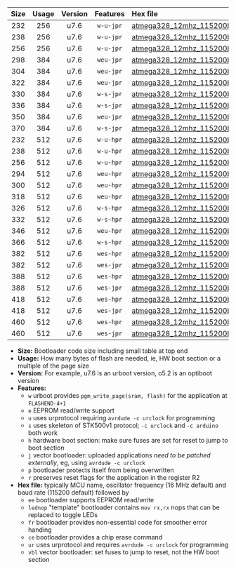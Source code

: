 |Size|Usage|Version|Features|Hex file|
|:-:|:-:|:-:|:-:|:--|
|232|256|u7.6|`w-u-jpr`|[atmega328_12mhz_115200bps_ur_vbl.hex](https://raw.githubusercontent.com/stefanrueger/urboot/main/bootloaders/atmega328/fcpu_12mhz/115200_bps/atmega328_12mhz_115200bps_ur_vbl.hex)|
|238|256|u7.6|`w-u-jpr`|[atmega328_12mhz_115200bps_lednop_ur_vbl.hex](https://raw.githubusercontent.com/stefanrueger/urboot/main/bootloaders/atmega328/fcpu_12mhz/115200_bps/atmega328_12mhz_115200bps_lednop_ur_vbl.hex)|
|256|256|u7.6|`w-u-jpr`|[atmega328_12mhz_115200bps_lednop_fr_ur_vbl.hex](https://raw.githubusercontent.com/stefanrueger/urboot/main/bootloaders/atmega328/fcpu_12mhz/115200_bps/atmega328_12mhz_115200bps_lednop_fr_ur_vbl.hex)|
|298|384|u7.6|`weu-jpr`|[atmega328_12mhz_115200bps_ee_ur_vbl.hex](https://raw.githubusercontent.com/stefanrueger/urboot/main/bootloaders/atmega328/fcpu_12mhz/115200_bps/atmega328_12mhz_115200bps_ee_ur_vbl.hex)|
|304|384|u7.6|`weu-jpr`|[atmega328_12mhz_115200bps_ee_lednop_ur_vbl.hex](https://raw.githubusercontent.com/stefanrueger/urboot/main/bootloaders/atmega328/fcpu_12mhz/115200_bps/atmega328_12mhz_115200bps_ee_lednop_ur_vbl.hex)|
|322|384|u7.6|`weu-jpr`|[atmega328_12mhz_115200bps_ee_lednop_fr_ur_vbl.hex](https://raw.githubusercontent.com/stefanrueger/urboot/main/bootloaders/atmega328/fcpu_12mhz/115200_bps/atmega328_12mhz_115200bps_ee_lednop_fr_ur_vbl.hex)|
|330|384|u7.6|`w-s-jpr`|[atmega328_12mhz_115200bps_vbl.hex](https://raw.githubusercontent.com/stefanrueger/urboot/main/bootloaders/atmega328/fcpu_12mhz/115200_bps/atmega328_12mhz_115200bps_vbl.hex)|
|336|384|u7.6|`w-s-jpr`|[atmega328_12mhz_115200bps_lednop_vbl.hex](https://raw.githubusercontent.com/stefanrueger/urboot/main/bootloaders/atmega328/fcpu_12mhz/115200_bps/atmega328_12mhz_115200bps_lednop_vbl.hex)|
|350|384|u7.6|`weu-jpr`|[atmega328_12mhz_115200bps_ee_lednop_fr_ce_ur_vbl.hex](https://raw.githubusercontent.com/stefanrueger/urboot/main/bootloaders/atmega328/fcpu_12mhz/115200_bps/atmega328_12mhz_115200bps_ee_lednop_fr_ce_ur_vbl.hex)|
|370|384|u7.6|`w-s-jpr`|[atmega328_12mhz_115200bps_lednop_fr_vbl.hex](https://raw.githubusercontent.com/stefanrueger/urboot/main/bootloaders/atmega328/fcpu_12mhz/115200_bps/atmega328_12mhz_115200bps_lednop_fr_vbl.hex)|
|232|512|u7.6|`w-u-hpr`|[atmega328_12mhz_115200bps_ur.hex](https://raw.githubusercontent.com/stefanrueger/urboot/main/bootloaders/atmega328/fcpu_12mhz/115200_bps/atmega328_12mhz_115200bps_ur.hex)|
|238|512|u7.6|`w-u-hpr`|[atmega328_12mhz_115200bps_lednop_ur.hex](https://raw.githubusercontent.com/stefanrueger/urboot/main/bootloaders/atmega328/fcpu_12mhz/115200_bps/atmega328_12mhz_115200bps_lednop_ur.hex)|
|256|512|u7.6|`w-u-hpr`|[atmega328_12mhz_115200bps_lednop_fr_ur.hex](https://raw.githubusercontent.com/stefanrueger/urboot/main/bootloaders/atmega328/fcpu_12mhz/115200_bps/atmega328_12mhz_115200bps_lednop_fr_ur.hex)|
|294|512|u7.6|`weu-hpr`|[atmega328_12mhz_115200bps_ee_ur.hex](https://raw.githubusercontent.com/stefanrueger/urboot/main/bootloaders/atmega328/fcpu_12mhz/115200_bps/atmega328_12mhz_115200bps_ee_ur.hex)|
|300|512|u7.6|`weu-hpr`|[atmega328_12mhz_115200bps_ee_lednop_ur.hex](https://raw.githubusercontent.com/stefanrueger/urboot/main/bootloaders/atmega328/fcpu_12mhz/115200_bps/atmega328_12mhz_115200bps_ee_lednop_ur.hex)|
|318|512|u7.6|`weu-hpr`|[atmega328_12mhz_115200bps_ee_lednop_fr_ur.hex](https://raw.githubusercontent.com/stefanrueger/urboot/main/bootloaders/atmega328/fcpu_12mhz/115200_bps/atmega328_12mhz_115200bps_ee_lednop_fr_ur.hex)|
|326|512|u7.6|`w-s-hpr`|[atmega328_12mhz_115200bps.hex](https://raw.githubusercontent.com/stefanrueger/urboot/main/bootloaders/atmega328/fcpu_12mhz/115200_bps/atmega328_12mhz_115200bps.hex)|
|332|512|u7.6|`w-s-hpr`|[atmega328_12mhz_115200bps_lednop.hex](https://raw.githubusercontent.com/stefanrueger/urboot/main/bootloaders/atmega328/fcpu_12mhz/115200_bps/atmega328_12mhz_115200bps_lednop.hex)|
|346|512|u7.6|`weu-hpr`|[atmega328_12mhz_115200bps_ee_lednop_fr_ce_ur.hex](https://raw.githubusercontent.com/stefanrueger/urboot/main/bootloaders/atmega328/fcpu_12mhz/115200_bps/atmega328_12mhz_115200bps_ee_lednop_fr_ce_ur.hex)|
|366|512|u7.6|`w-s-hpr`|[atmega328_12mhz_115200bps_lednop_fr.hex](https://raw.githubusercontent.com/stefanrueger/urboot/main/bootloaders/atmega328/fcpu_12mhz/115200_bps/atmega328_12mhz_115200bps_lednop_fr.hex)|
|382|512|u7.6|`wes-hpr`|[atmega328_12mhz_115200bps_ee.hex](https://raw.githubusercontent.com/stefanrueger/urboot/main/bootloaders/atmega328/fcpu_12mhz/115200_bps/atmega328_12mhz_115200bps_ee.hex)|
|382|512|u7.6|`wes-jpr`|[atmega328_12mhz_115200bps_ee_vbl.hex](https://raw.githubusercontent.com/stefanrueger/urboot/main/bootloaders/atmega328/fcpu_12mhz/115200_bps/atmega328_12mhz_115200bps_ee_vbl.hex)|
|388|512|u7.6|`wes-hpr`|[atmega328_12mhz_115200bps_ee_lednop.hex](https://raw.githubusercontent.com/stefanrueger/urboot/main/bootloaders/atmega328/fcpu_12mhz/115200_bps/atmega328_12mhz_115200bps_ee_lednop.hex)|
|388|512|u7.6|`wes-jpr`|[atmega328_12mhz_115200bps_ee_lednop_vbl.hex](https://raw.githubusercontent.com/stefanrueger/urboot/main/bootloaders/atmega328/fcpu_12mhz/115200_bps/atmega328_12mhz_115200bps_ee_lednop_vbl.hex)|
|418|512|u7.6|`wes-hpr`|[atmega328_12mhz_115200bps_ee_lednop_fr.hex](https://raw.githubusercontent.com/stefanrueger/urboot/main/bootloaders/atmega328/fcpu_12mhz/115200_bps/atmega328_12mhz_115200bps_ee_lednop_fr.hex)|
|418|512|u7.6|`wes-jpr`|[atmega328_12mhz_115200bps_ee_lednop_fr_vbl.hex](https://raw.githubusercontent.com/stefanrueger/urboot/main/bootloaders/atmega328/fcpu_12mhz/115200_bps/atmega328_12mhz_115200bps_ee_lednop_fr_vbl.hex)|
|460|512|u7.6|`wes-hpr`|[atmega328_12mhz_115200bps_ee_lednop_fr_ce.hex](https://raw.githubusercontent.com/stefanrueger/urboot/main/bootloaders/atmega328/fcpu_12mhz/115200_bps/atmega328_12mhz_115200bps_ee_lednop_fr_ce.hex)|
|460|512|u7.6|`wes-jpr`|[atmega328_12mhz_115200bps_ee_lednop_fr_ce_vbl.hex](https://raw.githubusercontent.com/stefanrueger/urboot/main/bootloaders/atmega328/fcpu_12mhz/115200_bps/atmega328_12mhz_115200bps_ee_lednop_fr_ce_vbl.hex)|

- **Size:** Bootloader code size including small table at top end
- **Usage:** How many bytes of flash are needed, ie, HW boot section or a multiple of the page size
- **Version:** For example, u7.6 is an urboot version, o5.2 is an optiboot version
- **Features:**
  + `w` urboot provides `pgm_write_page(sram, flash)` for the application at `FLASHEND-4+1`
  + `e` EEPROM read/write support
  + `u` uses urprotocol requiring `avrdude -c urclock` for programming
  + `s` uses skeleton of STK500v1 protocol; `-c urclock` and `-c arduino` both work
  + `h` hardware boot section: make sure fuses are set for reset to jump to boot section
  + `j` vector bootloader: uploaded applications *need to be patched externally*, eg, using `avrdude -c urclock`
  + `p` bootloader protects itself from being overwritten
  + `r` preserves reset flags for the application in the register R2
- **Hex file:** typically MCU name, oscillator frequency (16 MHz default) and baud rate (115200 default) followed by
  + `ee` bootloader supports EEPROM read/write
  + `lednop` "template" bootloader contains `mov rx,rx` nops that can be replaced to toggle LEDs
  + `fr` bootloader provides non-essential code for smoother error handing
  + `ce` bootloader provides a chip erase command
  + `ur` uses urprotocol and requires `avrdude -c urclock` for programming
  + `vbl` vector bootloader: set fuses to jump to reset, not the HW boot section
